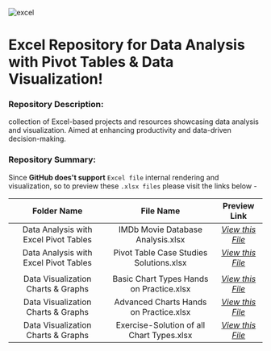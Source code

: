 ![excel](https://user-images.githubusercontent.com/46785798/65376985-7a9a1900-dcc8-11e9-88b0-30c20b073730.png) 

# Excel Repository for Data Analysis with Pivot Tables & Data Visualization! 

### Repository Description: 
collection of Excel-based projects and resources showcasing data analysis and visualization. Aimed at enhancing productivity and data-driven decision-making.

### Repository Summary:
Since **GitHub does't support** `Excel file` internal rendering and visualization, so to preview these `.xlsx files` please visit the links below - 

| Folder Name   | File Name | Preview Link |
| :-------:   | :----:    | :----: |
| Data Analysis with Excel Pivot Tables | IMDb Movie Database Analysis.xlsx | [_View this File_](https://1drv.ms/x/s!ArcN1mlTAmmf1H0hwiztLoiJU2ak?e=j64424) |
| Data Analysis with Excel Pivot Tables | Pivot Table Case Studies Solutions.xlsx | [_View this File_](https://sheet.zoho.com/sheet/published.do?rid=f7owk2258fe1d02004af082420527383db8b5) |
|     |       |     |
| Data Visualization Charts & Graphs | Basic Chart Types Hands on Practice.xlsx | [_View this File_](https://1drv.ms/x/s!ArcN1mlTAmmf1Rjuj7A0LOhD3-B2?e=sYEo6u) | 
| Data Visualization Charts & Graphs | Advanced Charts Hands on Practice.xlsx | [_View this File_](https://1drv.ms/x/s!ArcN1mlTAmmf1RMQ-xbxxucuBG0i?e=DDILAO) | 
| Data Visualization Charts & Graphs | Exercise-Solution of all Chart Types.xlsx | [_View this File_](https://1drv.ms/x/s!ArcN1mlTAmmf1RYvIueX2F_aqE0S?e=gwTV1E) | 

